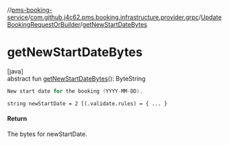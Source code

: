 //[pms-booking-service](../../../index.md)/[com.github.j4c62.pms.booking.infrastructure.provider.grpc](../index.md)/[UpdateBookingRequestOrBuilder](index.md)/[getNewStartDateBytes](get-new-start-date-bytes.md)

# getNewStartDateBytes

[java]\
abstract fun [getNewStartDateBytes](get-new-start-date-bytes.md)(): ByteString

```kotlin
New start date for the booking (YYYY-MM-DD).

```

`string newStartDate = 2 [(.validate.rules) = { ... }`

#### Return

The bytes for newStartDate.
